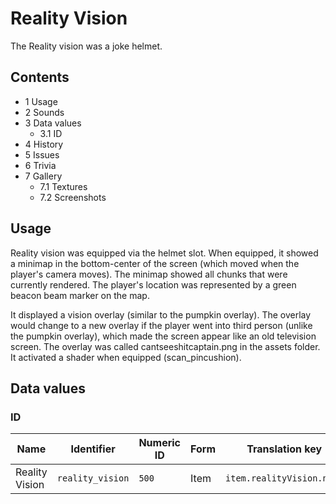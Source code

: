 # Reality Vision
The Reality vision was a joke helmet.

## Contents
- 1 Usage
- 2 Sounds
- 3 Data values
	- 3.1 ID
- 4 History
- 5 Issues
- 6 Trivia
- 7 Gallery
	- 7.1 Textures
	- 7.2 Screenshots

## Usage
Reality vision was equipped via the helmet slot. When equipped, it showed a minimap in the bottom-center of the screen (which moved when the player's camera moves). The minimap showed all chunks that were currently rendered. The player's location was represented by a green beacon beam marker on the map.

It displayed a vision overlay (similar to the pumpkin overlay). The overlay would change to a new overlay if the player went into third person (unlike the pumpkin overlay), which made the screen appear like an old television screen. The overlay was called cantseeshitcaptain.png in the assets folder. It activated a shader when equipped (scan_pincushion).

## Data values
### ID
| Name           | Identifier       | Numeric ID | Form | Translation key           |
|----------------|------------------|------------|------|---------------------------|
| Reality Vision | `reality_vision` | `500`      | Item | `item.realityVision.name` |


